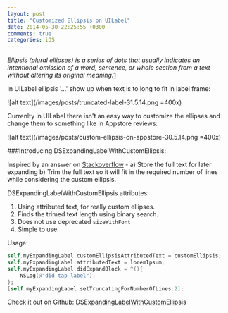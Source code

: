 ```yaml
---
layout: post
title: "Customized Ellipsis on UILabel"
date: 2014-05-30 22:25:55 +0300
comments: true
categories: iOS
---
```

_Ellipsis (plural ellipses) is a series of dots that usually indicates an intentional omission of a word, sentence, or whole section from a text without altering its original meaning._[1](http://www.thefreedictionary.com/ellipsis)

In UILabel ellipsis '...' show up when text is to long to fit in label frame:
 
![alt text](/images/posts/truncated-label-31.5.14.png  =400x)

Currenlty in UILabel there isn't an easy way to customize the ellipses and change them to something like in Appstore reviews:

![alt text](/images/posts/custom-ellipsis-on-appstore-30.5.14.png  =400x)
<!-- more -->
###Introducing DSExpandingLabelWithCustomEllipsis:

Inspired by an answer on [Stackoverflow](http://stackoverflow.com/a/15118452/207682) - a) Store the full text for later expanding b) Trim the full text so it will fit in the required number of lines while considering the custom ellipsis. 

DSExpandingLabelWithCustomEllipsis attributes:

1. Using attributed text, for really custom ellipses.
2. Finds the trimed text length using binary search.
3. Does not use deprecated `sizeWithFont`
4. Simple to use.

Usage:

```objectivec
self.myExpandingLabel.customEllipsisAttributedText = customEllipsis;
self.myExpandingLabel.attributedText = loremIpsum;
self.myExpandingLabel.didExpandBlock = ^(){
    NSLog(@"did tap label");
};
[self.myExpandingLabel setTruncatingForNumberOfLines:2];
```

Check it out on Github: [DSExpandingLabelWithCustomEllipsis](https://github.com/dannyshmueli/DSExpandingLabelWithCustomEllipsis) 
